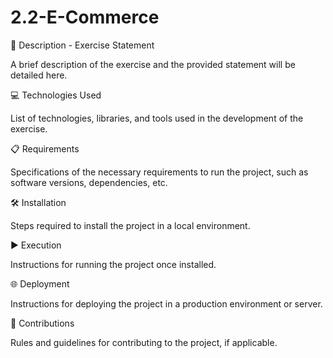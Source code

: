 # 2.2-E-Commerce

📄 Description - Exercise Statement

A brief description of the exercise and the provided statement will be detailed here.

💻 Technologies Used

List of technologies, libraries, and tools used in the development of the exercise.

📋 Requirements

Specifications of the necessary requirements to run the project, such as software versions, dependencies, etc.

🛠️ Installation

Steps required to install the project in a local environment.

▶️ Execution

Instructions for running the project once installed.

🌐 Deployment

Instructions for deploying the project in a production environment or server.

🤝 Contributions

Rules and guidelines for contributing to the project, if applicable.
